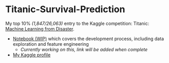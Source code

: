 # Titanic-Survival-Prediction
My top 10% *(1,847/26,063)* entry to the Kaggle competition: Titanic: [Machine Learning from Disaster](https://www.kaggle.com/c/titanic/overview).

  * [Notebook (WIP)](#) which covers the development process, including data exploration and feature engineering
    * *Currently working on this, link will be added when complete*
   * [My Kaggle profile](https://www.kaggle.com/mauzey)
